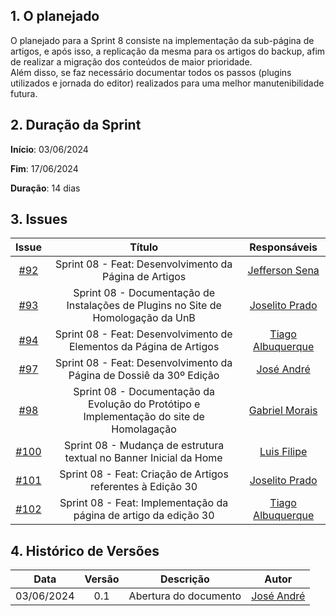 ## 1. O planejado

O planejado para a Sprint 8 consiste na implementação da sub-página de artigos, e após isso, a replicação da mesma para os artigos do backup, afim de realizar a migração dos conteúdos de maior prioridade.<br>
Além disso, se faz necessário documentar todos os passos (plugins utilizados e jornada do editor) realizados para uma melhor manutenibilidade futura. <br>


## 2. Duração da Sprint

**Início**: 03/06/2024

**Fim**: 17/06/2024

**Duração**: 14 dias

## 3. Issues

|                            Issue                             |              Título               |                    Responsáveis                     |
| :----------------------------------------------------------: | :-------------------------------: | :-------------------------------------------------: |
| [#92](https://github.com/ResidenciaTICBrisa/T2G7-Revista-Darcy/issues/92) | Sprint 08 -  Feat: Desenvolvimento da Página de Artigos  | [Jefferson Sena](https://github.com/JeffersonSenaa) |
| [#93](https://github.com/ResidenciaTICBrisa/T2G7-Revista-Darcy/issues/93) | Sprint 08 - Documentação de Instalações de Plugins no Site de Homologação da UnB| [Joselito Prado](https://github.com/joselitopradomarques) |
| [#94](https://github.com/ResidenciaTICBrisa/T2G7-Revista-Darcy/issues/94) | Sprint 08 - Feat: Desenvolvimento de Elementos da Página de Artigos| [Tiago Albuquerque](https://github.com/Tiago1604) |
| [#97](https://github.com/ResidenciaTICBrisa/T2G7-Revista-Darcy/issues/97) | Sprint 08 - Feat: Desenvolvimento da Página de Dossiê da 30º Edição | [José André](https://github.com/joseandre25) |
| [#98](https://github.com/ResidenciaTICBrisa/T2G7-Revista-Darcy/issues/98) | Sprint 08 - Documentação da Evolução do Protótipo e Implementação do site de Homolagação | [Gabriel Morais](https://github.com/gabriel-moraiss) |
| [#100](https://github.com/ResidenciaTICBrisa/T2G7-Revista-Darcy/issues/100) | Sprint 08 - Mudança de estrutura textual no Banner Inicial da Home | [Luis Filipe](https://github.com/luisfilipe3) |
| [#101](https://github.com/ResidenciaTICBrisa/T2G7-Revista-Darcy/issues/101) | Sprint 08 - Feat: Criação de Artigos referentes à Edição 30 | [Joselito Prado](https://github.com/joselitopradomarques) |
| [#102](https://github.com/ResidenciaTICBrisa/T2G7-Revista-Darcy/issues/102) | Sprint 08 - Feat: Implementação da página de artigo da edição 30 | [Tiago Albuquerque](https://github.com/Tiago1604) |


## 4. Histórico de Versões

| Data       | Versão | Descrição                                 | Autor             |
| :--------: | :----: | :--------------------:                    | :---------------: |
| 03/06/2024 |  0.1   | Abertura do documento                     | [José André ](https://github.com/joseandre25) |
